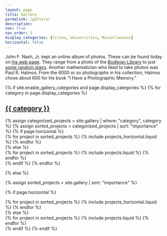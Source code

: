 ```yaml
---
layout: page
title: Gallery
permalink: /gallery/
description: 
nav: true
nav_order: 3
display_categories: [Cities, Universities, Miscellaneous]
horizontal: false
---
```

John F. Nash, Jr. kept an online album of photos. These can be found today on <a href="https://web.math.princeton.edu/jfnj/">his web page</a>. They range from a photo of the <a href="https://web.math.princeton.edu/jfnj/texts_and_graphics/Mezzanine.Directory/Transfer.Elevator.and.Photos/Photos/Oxford.photo.jpgs.2014/saved.Oxford.visit.group.downloaded.2014.512.1151AM%20089.jpg">Bodleian Library</a> to just <a href="https://web.math.princeton.edu/jfnj/texts_and_graphics/Mezzanine.Directory/Transfer.Elevator.and.Photos/Photos/Photos_from_Campus_for_Finance_Vallendar_2010/2010_01_13/IMG_0514.JPG">some random stairs</a>. Another mathematician who liked to take photos was Paul R. Halmos. From the 6000 or so photographs in his collection, Halmos chose about 600 for his book "I Have a Photographic Memory."

<!-- pages/projects.md -->
<div class="gallery">
{% if site.enable_gallery_categories and page.display_categories %}
  <!-- Display categorized projects -->
  {% for category in page.display_categories %}
  <a id="{{ category }}" href=".#{{ category }}">
    <h2 class="category" margin-top="1em">{{ category }}</h2>
  </a>
  {% assign categorized_projects = site.gallery | where: "category", category %}
  {% assign sorted_projects = categorized_projects | sort: "importance" %}
  <!-- Generate cards for each project -->
  {% if page.horizontal %}
  <div class="container">
    <div class="row row-cols-1 row-cols-md-2">
    {% for project in sorted_projects %}
      {% include projects_horizontal.liquid %}
    {% endfor %}
    </div>
  </div>
  {% else %}
  <div class="row row-cols-1 row-cols-md-3">
    {% for project in sorted_projects %}
      {% include projects.liquid %}
    {% endfor %}
  </div>
  {% endif %}
  {% endfor %}

{% else %}

<!-- Display projects without categories -->

{% assign sorted_projects = site.gallery | sort: "importance" %}

  <!-- Generate cards for each project -->

{% if page.horizontal %}

  <div class="container">
    <div class="row row-cols-1 row-cols-md-2">
    {% for project in sorted_projects %}
      {% include projects_horizontal.liquid %}
    {% endfor %}
    </div>
  </div>
  {% else %}
  <div class="row row-cols-1 row-cols-md-3">
    {% for project in sorted_projects %}
      {% include projects.liquid %}
    {% endfor %}
  </div>
  {% endif %}
{% endif %}
</div>
